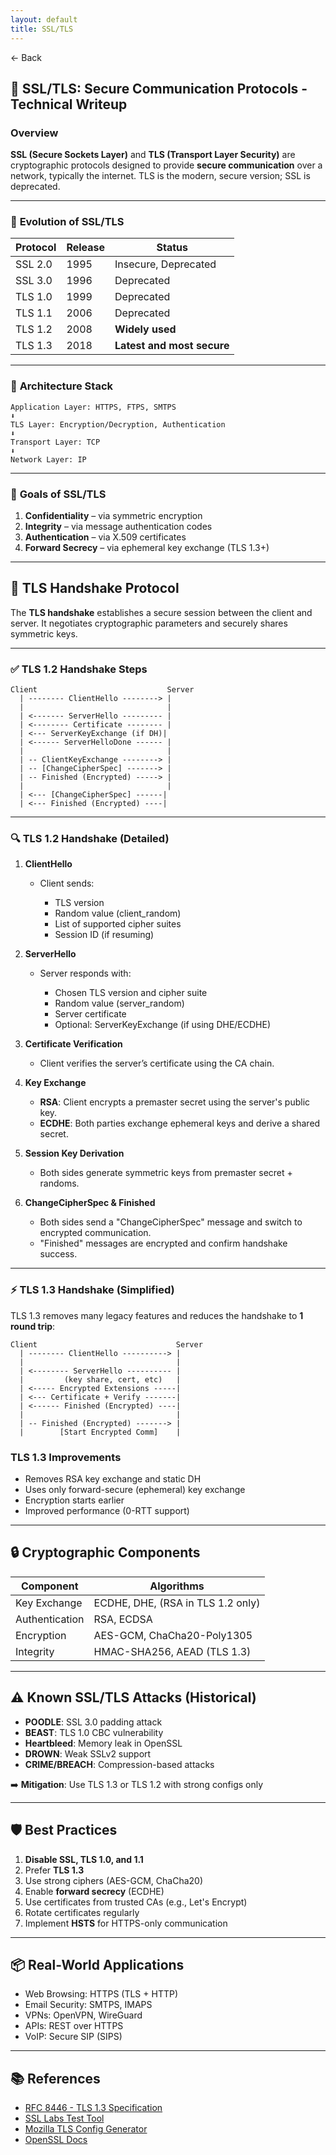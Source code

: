 ```yaml
---
layout: default 
title: SSL/TLS
---
```


<a href="https://anish7600.github.io/technical-writeups" style="text-decoration: none;">← Back</a>


## 🔐 SSL/TLS: Secure Communication Protocols - Technical Writeup

### **Overview**

**SSL (Secure Sockets Layer)** and **TLS (Transport Layer Security)** are cryptographic protocols designed to provide **secure communication** over a network, typically the internet. TLS is the modern, secure version; SSL is deprecated.

---

### 🔄 **Evolution of SSL/TLS**

| Protocol | Release | Status                     |
| -------- | ------- | -------------------------- |
| SSL 2.0  | 1995    | Insecure, Deprecated       |
| SSL 3.0  | 1996    | Deprecated                 |
| TLS 1.0  | 1999    | Deprecated                 |
| TLS 1.1  | 2006    | Deprecated                 |
| TLS 1.2  | 2008    | **Widely used**            |
| TLS 1.3  | 2018    | **Latest and most secure** |

---

### 🧱 **Architecture Stack**

```
Application Layer: HTTPS, FTPS, SMTPS
⬇
TLS Layer: Encryption/Decryption, Authentication
⬇
Transport Layer: TCP
⬇
Network Layer: IP
```

---

### 🔑 **Goals of SSL/TLS**

1. **Confidentiality** – via symmetric encryption
2. **Integrity** – via message authentication codes
3. **Authentication** – via X.509 certificates
4. **Forward Secrecy** – via ephemeral key exchange (TLS 1.3+)

---

## 🤝 TLS Handshake Protocol

The **TLS handshake** establishes a secure session between the client and server. It negotiates cryptographic parameters and securely shares symmetric keys.

---

### ✅ TLS 1.2 Handshake Steps

```
Client                             Server
  | -------- ClientHello --------> |
  |                                |
  | <------- ServerHello --------- |
  | <-------- Certificate -------- |
  | <--- ServerKeyExchange (if DH)|
  | <------ ServerHelloDone ------ |
  |                                |
  | -- ClientKeyExchange --------> |
  | -- [ChangeCipherSpec] -------> |
  | -- Finished (Encrypted) -----> |
  |                                |
  | <--- [ChangeCipherSpec] ------|
  | <--- Finished (Encrypted) ----|
```

---

### 🔍 TLS 1.2 Handshake (Detailed)

1. **ClientHello**

   * Client sends:

     * TLS version
     * Random value (client\_random)
     * List of supported cipher suites
     * Session ID (if resuming)

2. **ServerHello**

   * Server responds with:

     * Chosen TLS version and cipher suite
     * Random value (server\_random)
     * Server certificate
     * Optional: ServerKeyExchange (if using DHE/ECDHE)

3. **Certificate Verification**

   * Client verifies the server’s certificate using the CA chain.

4. **Key Exchange**

   * **RSA**: Client encrypts a premaster secret using the server's public key.
   * **ECDHE**: Both parties exchange ephemeral keys and derive a shared secret.

5. **Session Key Derivation**

   * Both sides generate symmetric keys from premaster secret + randoms.

6. **ChangeCipherSpec & Finished**

   * Both sides send a "ChangeCipherSpec" message and switch to encrypted communication.
   * "Finished" messages are encrypted and confirm handshake success.

---

### ⚡ TLS 1.3 Handshake (Simplified)

TLS 1.3 removes many legacy features and reduces the handshake to **1 round trip**:

```
Client                               Server
  | -------- ClientHello ----------> |
  |                                  |
  | <-------- ServerHello ---------- |
  |         (key share, cert, etc)   |
  | <----- Encrypted Extensions -----|
  | <--- Certificate + Verify -------|
  | <------ Finished (Encrypted) ----|
  |                                  |
  | -- Finished (Encrypted) -------> |
  |        [Start Encrypted Comm]    |
```

### TLS 1.3 Improvements

* Removes RSA key exchange and static DH
* Uses only forward-secure (ephemeral) key exchange
* Encryption starts earlier
* Improved performance (0-RTT support)

---

## 🔒 Cryptographic Components

| Component      | Algorithms                        |
| -------------- | --------------------------------- |
| Key Exchange   | ECDHE, DHE, (RSA in TLS 1.2 only) |
| Authentication | RSA, ECDSA                        |
| Encryption     | AES-GCM, ChaCha20-Poly1305        |
| Integrity      | HMAC-SHA256, AEAD (TLS 1.3)       |

---

## ⚠️ Known SSL/TLS Attacks (Historical)

* **POODLE**: SSL 3.0 padding attack
* **BEAST**: TLS 1.0 CBC vulnerability
* **Heartbleed**: Memory leak in OpenSSL
* **DROWN**: Weak SSLv2 support
* **CRIME/BREACH**: Compression-based attacks

➡️ **Mitigation**: Use TLS 1.3 or TLS 1.2 with strong configs only

---

## 🛡️ Best Practices

1. **Disable SSL, TLS 1.0, and 1.1**
2. Prefer **TLS 1.3**
3. Use strong ciphers (AES-GCM, ChaCha20)
4. Enable **forward secrecy** (ECDHE)
5. Use certificates from trusted CAs (e.g., Let's Encrypt)
6. Rotate certificates regularly
7. Implement **HSTS** for HTTPS-only communication

---

## 📦 Real-World Applications

* Web Browsing: HTTPS (TLS + HTTP)
* Email Security: SMTPS, IMAPS
* VPNs: OpenVPN, WireGuard
* APIs: REST over HTTPS
* VoIP: Secure SIP (SIPS)

---

## 📚 References

* [RFC 8446 - TLS 1.3 Specification](https://datatracker.ietf.org/doc/html/rfc8446)
* [SSL Labs Test Tool](https://www.ssllabs.com/ssltest/)
* [Mozilla TLS Config Generator](https://ssl-config.mozilla.org/)
* [OpenSSL Docs](https://www.openssl.org/docs/)
